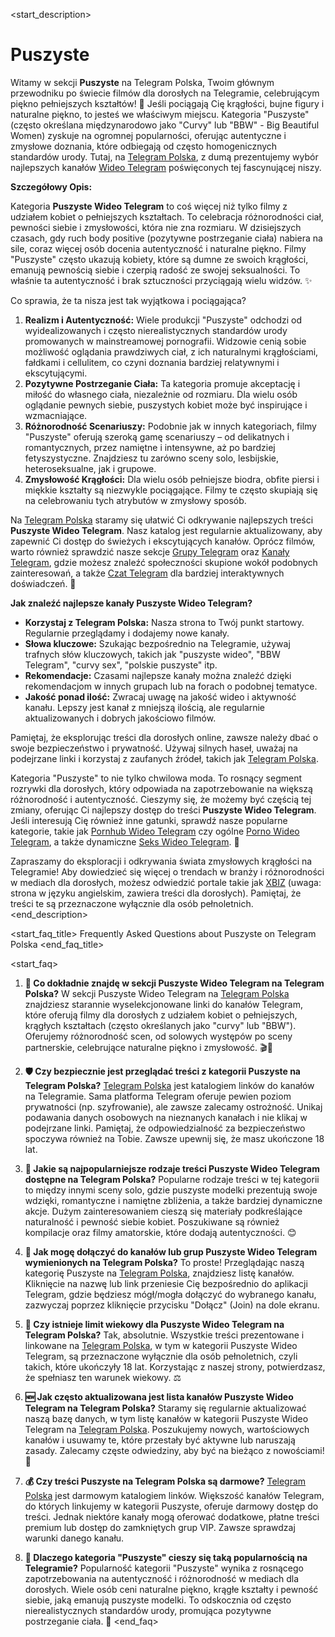 <start_description>
# Puszyste

Witamy w sekcji **Puszyste** na Telegram Polska, Twoim głównym przewodniku po świecie filmów dla dorosłych na Telegramie, celebrującym piękno pełniejszych kształtów! 🍑 Jeśli pociągają Cię krągłości, bujne figury i naturalne piękno, to jesteś we właściwym miejscu. Kategoria "Puszyste" (często określana międzynarodowo jako "Curvy" lub "BBW" - Big Beautiful Women) zyskuje na ogromnej popularności, oferując autentyczne i zmysłowe doznania, które odbiegają od często homogenicznych standardów urody. Tutaj, na [Telegram Polska](https://t.me/telegram_polska_bot), z dumą prezentujemy wybór najlepszych kanałów [Wideo Telegram](/wideo/) poświęconych tej fascynującej niszy.

**Szczegółowy Opis:**

Kategoria **Puszyste Wideo Telegram** to coś więcej niż tylko filmy z udziałem kobiet o pełniejszych kształtach. To celebracja różnorodności ciał, pewności siebie i zmysłowości, która nie zna rozmiaru. W dzisiejszych czasach, gdy ruch body positive (pozytywne postrzeganie ciała) nabiera na sile, coraz więcej osób docenia autentyczność i naturalne piękno. Filmy "Puszyste" często ukazują kobiety, które są dumne ze swoich krągłości, emanują pewnością siebie i czerpią radość ze swojej seksualności. To właśnie ta autentyczność i brak sztuczności przyciągają wielu widzów. ✨

Co sprawia, że ta nisza jest tak wyjątkowa i pociągająca?
1.  **Realizm i Autentyczność:** Wiele produkcji "Puszyste" odchodzi od wyidealizowanych i często nierealistycznych standardów urody promowanych w mainstreamowej pornografii. Widzowie cenią sobie możliwość oglądania prawdziwych ciał, z ich naturalnymi krągłościami, fałdkami i cellulitem, co czyni doznania bardziej relatywnymi i ekscytującymi.
2.  **Pozytywne Postrzeganie Ciała:** Ta kategoria promuje akceptację i miłość do własnego ciała, niezależnie od rozmiaru. Dla wielu osób oglądanie pewnych siebie, puszystych kobiet może być inspirujące i wzmacniające.
3.  **Różnorodność Scenariuszy:** Podobnie jak w innych kategoriach, filmy "Puszyste" oferują szeroką gamę scenariuszy – od delikatnych i romantycznych, przez namiętne i intensywne, aż po bardziej fetyszystyczne. Znajdziesz tu zarówno sceny solo, lesbijskie, heteroseksualne, jak i grupowe.
4.  **Zmysłowość Krągłości:** Dla wielu osób pełniejsze biodra, obfite piersi i miękkie kształty są niezwykle pociągające. Filmy te często skupiają się na celebrowaniu tych atrybutów w zmysłowy sposób.

Na [Telegram Polska](https://t.me/telegram_polska_bot) staramy się ułatwić Ci odkrywanie najlepszych treści **Puszyste Wideo Telegram**. Nasz katalog jest regularnie aktualizowany, aby zapewnić Ci dostęp do świeżych i ekscytujących kanałów. Oprócz filmów, warto również sprawdzić nasze sekcje [Grupy Telegram](/grupy/) oraz [Kanały Telegram](/kanaly/), gdzie możesz znaleźć społeczności skupione wokół podobnych zainteresowań, a także [Czat Telegram](/czat/) dla bardziej interaktywnych doświadczeń. 🔞

**Jak znaleźć najlepsze kanały Puszyste Wideo Telegram?**
*   **Korzystaj z Telegram Polska:** Nasza strona to Twój punkt startowy. Regularnie przeglądamy i dodajemy nowe kanały.
*   **Słowa kluczowe:** Szukając bezpośrednio na Telegramie, używaj trafnych słów kluczowych, takich jak "puszyste wideo", "BBW Telegram", "curvy sex", "polskie puszyste" itp.
*   **Rekomendacje:** Czasami najlepsze kanały można znaleźć dzięki rekomendacjom w innych grupach lub na forach o podobnej tematyce.
*   **Jakość ponad ilość:** Zwracaj uwagę na jakość wideo i aktywność kanału. Lepszy jest kanał z mniejszą ilością, ale regularnie aktualizowanych i dobrych jakościowo filmów.

Pamiętaj, że eksplorując treści dla dorosłych online, zawsze należy dbać o swoje bezpieczeństwo i prywatność. Używaj silnych haseł, uważaj na podejrzane linki i korzystaj z zaufanych źródeł, takich jak [Telegram Polska](https://t.me/telegram_polska_bot).

Kategoria "Puszyste" to nie tylko chwilowa moda. To rosnący segment rozrywki dla dorosłych, który odpowiada na zapotrzebowanie na większą różnorodność i autentyczność. Cieszymy się, że możemy być częścią tej zmiany, oferując Ci najlepszy dostęp do treści **Puszyste Wideo Telegram**. Jeśli interesują Cię również inne gatunki, sprawdź nasze popularne kategorie, takie jak [Pornhub Wideo Telegram](/wideo/pornhub/) czy ogólne [Porno Wideo Telegram](/wideo/porno/), a także dynamiczne [Seks Wideo Telegram](/wideo/seks/). 🚀

Zapraszamy do eksploracji i odkrywania świata zmysłowych krągłości na Telegramie! Aby dowiedzieć się więcej o trendach w branży i różnorodności w mediach dla dorosłych, możesz odwiedzić portale takie jak [XBIZ](https://www.xbiz.com/news) (uwaga: strona w języku angielskim, zawiera treści dla dorosłych). Pamiętaj, że treści te są przeznaczone wyłącznie dla osób pełnoletnich.
<end_description>

<start_faq_title>
Frequently Asked Questions about Puszyste on Telegram Polska
<end_faq_title>

<start_faq>
1. **🤔 Co dokładnie znajdę w sekcji Puszyste Wideo Telegram na Telegram Polska?**
W sekcji Puszyste Wideo Telegram na [Telegram Polska](https://t.me/telegram_polska_bot) znajdziesz starannie wyselekcjonowane linki do kanałów Telegram, które oferują filmy dla dorosłych z udziałem kobiet o pełniejszych, krągłych kształtach (często określanych jako "curvy" lub "BBW"). Oferujemy różnorodność scen, od solowych występów po sceny partnerskie, celebrujące naturalne piękno i zmysłowość. 🎬🍑

2. **🛡️ Czy bezpiecznie jest przeglądać treści z kategorii Puszyste na Telegram Polska?**
[Telegram Polska](https://t.me/telegram_polska_bot) jest katalogiem linków do kanałów na Telegramie. Sama platforma Telegram oferuje pewien poziom prywatności (np. szyfrowanie), ale zawsze zalecamy ostrożność. Unikaj podawania danych osobowych na nieznanych kanałach i nie klikaj w podejrzane linki. Pamiętaj, że odpowiedzialność za bezpieczeństwo spoczywa również na Tobie. Zawsze upewnij się, że masz ukończone 18 lat.

3. **🌟 Jakie są najpopularniejsze rodzaje treści Puszyste Wideo Telegram dostępne na Telegram Polska?**
Popularne rodzaje treści w tej kategorii to między innymi sceny solo, gdzie puszyste modelki prezentują swoje wdzięki, romantyczne i namiętne zbliżenia, a także bardziej dynamiczne akcje. Dużym zainteresowaniem cieszą się materiały podkreślające naturalność i pewność siebie kobiet. Poszukiwane są również kompilacje oraz filmy amatorskie, które dodają autentyczności. 😊

4. **🔗 Jak mogę dołączyć do kanałów lub grup Puszyste Wideo Telegram wymienionych na Telegram Polska?**
To proste! Przeglądając naszą kategorię Puszyste na [Telegram Polska](https://t.me/telegram_polska_bot), znajdziesz listę kanałów. Kliknięcie na nazwę lub link przeniesie Cię bezpośrednio do aplikacji Telegram, gdzie będziesz mógł/mogła dołączyć do wybranego kanału, zazwyczaj poprzez kliknięcie przycisku "Dołącz" (Join) na dole ekranu.

5. **🔞 Czy istnieje limit wiekowy dla Puszyste Wideo Telegram na Telegram Polska?**
Tak, absolutnie. Wszystkie treści prezentowane i linkowane na [Telegram Polska](https://t.me/telegram_polska_bot), w tym w kategorii Puszyste Wideo Telegram, są przeznaczone wyłącznie dla osób pełnoletnich, czyli takich, które ukończyły 18 lat. Korzystając z naszej strony, potwierdzasz, że spełniasz ten warunek wiekowy. ⚖️

6. **🆕 Jak często aktualizowana jest lista kanałów Puszyste Wideo Telegram na Telegram Polska?**
Staramy się regularnie aktualizować naszą bazę danych, w tym listę kanałów w kategorii Puszyste Wideo Telegram na [Telegram Polska](https://t.me/telegram_polska_bot). Poszukujemy nowych, wartościowych kanałów i usuwamy te, które przestały być aktywne lub naruszają zasady. Zalecamy częste odwiedziny, aby być na bieżąco z nowościami! 🔄

7. **💰 Czy treści Puszyste na Telegram Polska są darmowe?**
[Telegram Polska](https://t.me/telegram_polska_bot) jest darmowym katalogiem linków. Większość kanałów Telegram, do których linkujemy w kategorii Puszyste, oferuje darmowy dostęp do treści. Jednak niektóre kanały mogą oferować dodatkowe, płatne treści premium lub dostęp do zamkniętych grup VIP. Zawsze sprawdzaj warunki danego kanału.

8. **💖 Dlaczego kategoria "Puszyste" cieszy się taką popularnością na Telegramie?**
Popularność kategorii "Puszyste" wynika z rosnącego zapotrzebowania na autentyczność i różnorodność w mediach dla dorosłych. Wiele osób ceni naturalne piękno, krągłe kształty i pewność siebie, jaką emanują puszyste modelki. To odskocznia od często nierealistycznych standardów urody, promująca pozytywne postrzeganie ciała. 🥰
<end_faq>